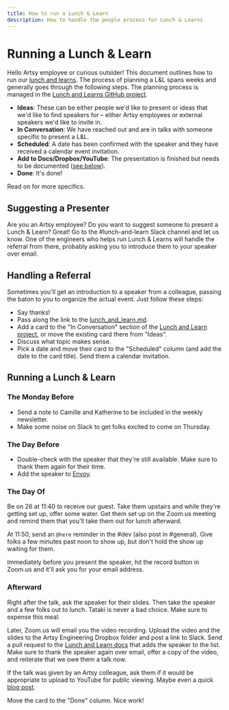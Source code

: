```yaml
---
title: How to run a Lunch & Learn
description: How to handle the people process for Lunch & Learns
---
```


# Running a Lunch & Learn

Hello Artsy employee or curious outsider! This document outlines how to run our [lunch and learns][lal]. The
process of planning a L&L spans weeks and generally goes through the following steps. The planning process is
managed in the [Lunch and Learns GitHub project][project].

- **Ideas**: These can be either people we'd like to present or ideas that we'd like to find speakers for – either
  Artsy employees or external speakers we'd like to invite in.
- **In Conversation**: We have reached out and are in talks with someone specific to present a L&L.
- **Scheduled**: A date has been confirmed with the speaker and they have received a calendar event invitation.
- **Add to Docs/Dropbox/YouTube**: The presentation is finished but needs to be documented ([see below][after]).
- **Done**: It's done!

Read on for more specifics.

## Suggesting a Presenter

Are you an Artsy employee? Do you want to suggest someone to present a Lunch & Learn? Great! Go to the
#lunch-and-learn Slack channel and let us know. One of the engineers who helps run Lunch & Learns will handle the
referral from there, probably asking you to introduce them to your speaker over email.

## Handling a Referral

Sometimes you'll get an introduction to a speaker from a colleague, passing the baton to you to organize the actual
event. Just follow these steps:

- Say thanks!
- Pass along the link to the [lunch_and_learn.md][lal].
- Add a card to the "In Conversation" section of the [Lunch and Learn project][project], or move the existing card
  there from "Ideas".
- Discuss what topic makes sense.
- Pick a date and move their card to the "Scheduled" column (and add the date to the card title). Send them a
  calendar invitation.

## Running a Lunch & Learn

### The Monday Before

- Send a note to Camille and Katherine to be included in the weekly newsletter.
- Make some noise on Slack to get folks excited to come on Thursday.

### The Day Before

- Double-check with the speaker that they're still available. Make sure to thank them again for their time.
- Add the speaker to [Envoy](https://dashboard.envoy.com).

### The Day Of

Be on 26 at 11:40 to receive our guest. Take them upstairs and while they're getting set up, offer some water. Get
them set up on the Zoom.us meeting and remind them that you'll take them out for lunch afterward.

At 11:50, send an `@here` reminder in the #dev (also post in #general). Give folks a few minutes past noon to show
up, but don't hold the show up waiting for them.

Immediately before you present the speaker, hit the record button in Zoom.us and it'll ask you for your email
address.

### Afterward

Right after the talk, ask the speaker for their slides. Then take the speaker and a few folks out to lunch. Tataki
is never a bad choice. Make sure to expense this meal.

Later, Zoom.us will email you the video recording. Upload the video and the slides to the Artsy Engineering Dropbox
folder and post a link to Slack. Send a pull request to the [Lunch and Learn docs][lal] that adds the speaker to
the list. Make sure to thank the speaker again over email, offer a copy of the video, and reiterate that we owe
them a talk now.

If the talk was given by an Artsy colleague, ask them if it would be appropriate to upload to YouTube for public
viewing. Maybe even a quick [blog post][blog].

Move the card to the "Done" column. Nice work!

[lal]: lunch_and_learn.md
[after]: #Afterward
[blog]: https://github.com/artsy/artsy.github.io
[project]: https://github.com/artsy/README/projects/1
